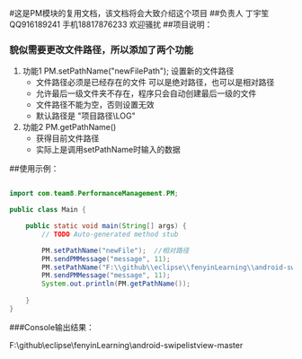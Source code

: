 #这是PM模块的复用文档，该文档将会大致介绍这个项目
##负责人 丁宇笙 QQ916189241  手机18817876233 欢迎骚扰
##项目说明：

### 貌似需要更改文件路径，所以添加了两个功能
1. 功能1 PM.setPathName("newFilePath"); 设置新的文件路径
	* 文件路径必须是已经存在的文件 可以是绝对路径，也可以是相对路径
	* 允许最后一级文件夹不存在，程序只会自动创建最后一级的文件
	* 文件路径不能为空，否则设置无效
	* 默认路径是    "项目路径\LOG\"
2. 功能2 PM.getPathName()
	* 获得目前文件路径
	* 实际上是调用setPathName时输入的数据
	

##使用示例：

``` java

import com.team8.PerformanceManagement.PM;

public class Main {

	public static void main(String[] args) {
		// TODO Auto-generated method stub

		PM.setPathName("newFile");  //相对路径
		PM.sendPMMessage("message", 11);   
		PM.setPathName("F:\\github\\eclipse\\fenyinLearning\\android-swipelistview-master");   //绝对路径
		PM.sendPMMessage("message", 11);
		System.out.println(PM.getPathName());
		
	}
}

```


###Console输出结果：

F:\github\eclipse\fenyinLearning\android-swipelistview-master


